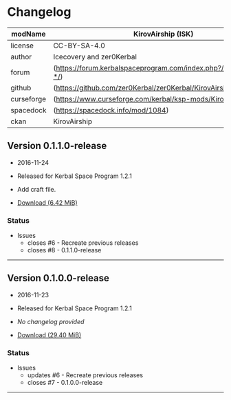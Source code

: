 # Changelog  
  
| modName    | KirovAirship (ISK)                                                |
| ---------- | ----------------------------------------------------------------- |
| license    | CC-BY-SA-4.0                                                      |
| author     | Icecovery and zer0Kerbal                                          |
| forum      | (https://forum.kerbalspaceprogram.com/index.php?/topic/152467-*/) |
| github     | (https://github.com/zer0Kerbal/zer0Kerbal/KirovAirship)           |
| curseforge | (https://www.curseforge.com/kerbal/ksp-mods/KirovAirship)         |
| spacedock  | (https://spacedock.info/mod/1084)                                 |
| ckan       | KirovAirship                                                      |

## Version 0.1.1.0-release

* 2016-11-24
* Released for Kerbal Space Program 1.2.1

* Add craft file.
* [Download (6.42 MiB)](https://spacedock.info/mod/1084/Kirov%20AirShip/download/0.1.1)

### Status

* Issues
  * closes #6 - Recreate previous releases
  * closes #8 - 0.1.1.0-release

---

## Version 0.1.0.0-release

* 2016-11-23
* Released for Kerbal Space Program 1.2.1

* *No changelog provided*
* [Download (29.40 MiB)](https://spacedock.info/mod/1084/Kirov%20AirShip/download/0.1.0)

### Status

* Issues
  * updates #6 - Recreate previous releases
  * closes #7 - 0.1.0.0-release

---
